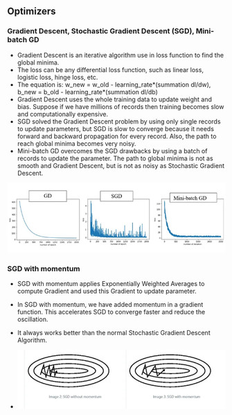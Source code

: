 ## Optimizers  

### Gradient Descent, Stochastic Gradient Descent (SGD), Mini-batch GD
- Gradient Descent is an iterative algorithm use in loss function to find the global minima.
- The loss can be any differential loss function, such as linear loss, logistic loss, hinge loss, etc. 
- The equation is: w_new = w_old - learning_rate*(summation dl/dw), b_new = b_old - learning_rate*(summation dl/db)
- Gradient Descent uses the whole training data to update weight and bias. Suppose if we have millions of records then training becomes slow and computationally expensive.
- SGD solved the Gradient Descent problem by using only single records to update parameters, but SGD is slow to converge because it needs forward and backward propagation for every record. Also, the path to reach global minima becomes very noisy.
- Mini-batch GD overcomes the SGD drawbacks by using a batch of records to update the parameter. The path to global minima is not as smooth and Gradient Descent, but is not as noisy as Stochastic Gradient Descent.

![](https://github.com/ychong4/ychong4.github.io/blob/master/Activity%202/DeepLearning/Gradient%20descent.webp)


### SGD with momentum
- SGD with momentum applies Exponentially Weighted Averages to compute Gradient and used this Gradient to update parameter.
- In SGD with momentum, we have added momentum in a gradient function. This accelerates SGD to converge faster and reduce the oscillation.
- It always works better than the normal Stochastic Gradient Descent Algorithm.

- ![](https://github.com/ychong4/ychong4.github.io/blob/master/Activity%202/DeepLearning/sgd_momentum.webp)
